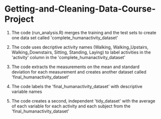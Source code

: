 # Getting-and-Cleaning-Data-Course-Project

1. The code (run_analysis.R) merges the training and the test sets to create one data set called 'complete_humanactivity_dataset'

2. The code uses decriptive activity names (Walking, Walking_Upstairs, Walking_Downstairs, Sitting, Standing, Laying) to label activities in the 'activity' column      in the 'complete_humanactivity_dataset'

3. The code extracts the measurements on the mean and standard deviation for each measurement and creates another dataset called 'final_humanactivity_dataset'

4. The code labels the 'final_humanactivity_dataset' with descriptive variable names 

5. The code creates a second, independent 'tidy_dataset' with the average of each variable for each activity and each subject from the 'final_humanactivity_dataset'
